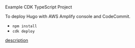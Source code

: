 Example CDK TypeScript Project

To deploy Hugo with AWS Amplify console and CodeCommit.

* `npm install`
* `cdk deploy`

[description](https://figmentresearch.com/aws/deploy-hugo-with-amplify-console-by-cdk)
